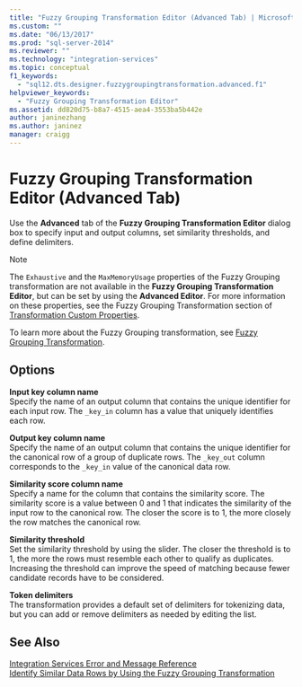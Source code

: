 ```yaml
---
title: "Fuzzy Grouping Transformation Editor (Advanced Tab) | Microsoft Docs"
ms.custom: ""
ms.date: "06/13/2017"
ms.prod: "sql-server-2014"
ms.reviewer: ""
ms.technology: "integration-services"
ms.topic: conceptual
f1_keywords: 
  - "sql12.dts.designer.fuzzygroupingtransformation.advanced.f1"
helpviewer_keywords: 
  - "Fuzzy Grouping Transformation Editor"
ms.assetid: dd820d75-b8a7-4515-aea4-3553ba5b442e
author: janinezhang
ms.author: janinez
manager: craigg
---
```

# Fuzzy Grouping Transformation Editor (Advanced Tab)
  Use the **Advanced** tab of the **Fuzzy Grouping Transformation Editor** dialog box to specify input and output columns, set similarity thresholds, and define delimiters.  
  
> [!NOTE]  
>  The `Exhaustive` and the `MaxMemoryUsage` properties of the Fuzzy Grouping transformation are not available in the **Fuzzy Grouping Transformation Editor**, but can be set by using the **Advanced Editor**. For more information on these properties, see the Fuzzy Grouping Transformation section of [Transformation Custom Properties](data-flow/transformations/transformation-custom-properties.md).  
  
 To learn more about the Fuzzy Grouping transformation, see [Fuzzy Grouping Transformation](data-flow/transformations/fuzzy-grouping-transformation.md).  
  
## Options  
 **Input key column name**  
 Specify the name of an output column that contains the unique identifier for each input row. The `_key_in` column has a value that uniquely identifies each row.  
  
 **Output key column name**  
 Specify the name of an output column that contains the unique identifier for the canonical row of a group of duplicate rows. The `_key_out` column corresponds to the `_key_in` value of the canonical data row.  
  
 **Similarity score column name**  
 Specify a name for the column that contains the similarity score. The similarity score is a value between 0 and 1 that indicates the similarity of the input row to the canonical row. The closer the score is to 1, the more closely the row matches the canonical row.  
  
 **Similarity threshold**  
 Set the similarity threshold by using the slider. The closer the threshold is to 1, the more the rows must resemble each other to qualify as duplicates. Increasing the threshold can improve the speed of matching because fewer candidate records have to be considered.  
  
 **Token delimiters**  
 The transformation provides a default set of delimiters for tokenizing data, but you can add or remove delimiters as needed by editing the list.  
  
## See Also  
 [Integration Services Error and Message Reference](../../2014/integration-services/integration-services-error-and-message-reference.md)   
 [Identify Similar Data Rows by Using the Fuzzy Grouping Transformation](data-flow/transformations/identify-similar-data-rows-by-using-the-fuzzy-grouping-transformation.md)  
  
  
